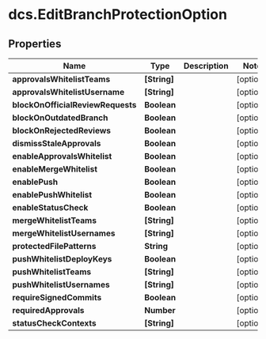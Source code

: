 # dcs.EditBranchProtectionOption

## Properties
Name | Type | Description | Notes
------------ | ------------- | ------------- | -------------
**approvalsWhitelistTeams** | **[String]** |  | [optional] 
**approvalsWhitelistUsername** | **[String]** |  | [optional] 
**blockOnOfficialReviewRequests** | **Boolean** |  | [optional] 
**blockOnOutdatedBranch** | **Boolean** |  | [optional] 
**blockOnRejectedReviews** | **Boolean** |  | [optional] 
**dismissStaleApprovals** | **Boolean** |  | [optional] 
**enableApprovalsWhitelist** | **Boolean** |  | [optional] 
**enableMergeWhitelist** | **Boolean** |  | [optional] 
**enablePush** | **Boolean** |  | [optional] 
**enablePushWhitelist** | **Boolean** |  | [optional] 
**enableStatusCheck** | **Boolean** |  | [optional] 
**mergeWhitelistTeams** | **[String]** |  | [optional] 
**mergeWhitelistUsernames** | **[String]** |  | [optional] 
**protectedFilePatterns** | **String** |  | [optional] 
**pushWhitelistDeployKeys** | **Boolean** |  | [optional] 
**pushWhitelistTeams** | **[String]** |  | [optional] 
**pushWhitelistUsernames** | **[String]** |  | [optional] 
**requireSignedCommits** | **Boolean** |  | [optional] 
**requiredApprovals** | **Number** |  | [optional] 
**statusCheckContexts** | **[String]** |  | [optional] 
